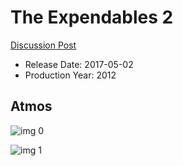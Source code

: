 # The Expendables 2

[Discussion Post](https://www.avsforum.com/threads/bass-eq-for-filtered-movies.2995212/post-58246674)

* Release Date: 2017-05-02
* Production Year: 2012

## Atmos

![img 0](https://i.imgur.com/ClOeWMO.jpg)

![img 1](https://i.imgur.com/yH6SrLL.png)

